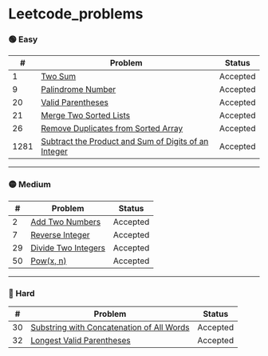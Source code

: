 # Leetcode_problems




### 🟢 Easy
| #    | Problem                                                                 | Status   |
|------|-------------------------------------------------------------------------|----------|
| 1    | [Two Sum](https://leetcode.com/problems/two-sum/)                       | Accepted |
| 9    | [Palindrome Number](https://leetcode.com/problems/palindrome-number/)   | Accepted |
| 20   | [Valid Parentheses](https://leetcode.com/problems/valid-parentheses/)   | Accepted |
| 21   | [Merge Two Sorted Lists](https://leetcode.com/problems/merge-two-sorted-lists/) | Accepted |
| 26   | [Remove Duplicates from Sorted Array](https://leetcode.com/problems/remove-duplicates-from-sorted-array/) | Accepted |
| 1281 | [Subtract the Product and Sum of Digits of an Integer](https://leetcode.com/problems/subtract-the-product-and-sum-of-digits-of-an-integer/) | Accepted |

---

### 🟡 Medium
| #    | Problem                                                                 | Status   |
|------|-------------------------------------------------------------------------|----------|
| 2    | [Add Two Numbers](https://leetcode.com/problems/add-two-numbers/)       | Accepted |
| 7    | [Reverse Integer](https://leetcode.com/problems/reverse-integer/)       | Accepted |
| 29   | [Divide Two Integers](https://leetcode.com/problems/divide-two-integers/) | Accepted |
| 50   | [Pow(x, n)](https://leetcode.com/problems/powx-n/)                      | Accepted |

---

### 🔴 Hard
| #    | Problem                                                                 | Status   |
|------|-------------------------------------------------------------------------|----------|
| 30   | [Substring with Concatenation of All Words](https://leetcode.com/problems/substring-with-concatenation-of-all-words/) | Accepted |
| 32   | [Longest Valid Parentheses](https://leetcode.com/problems/longest-valid-parentheses/) | Accepted |

